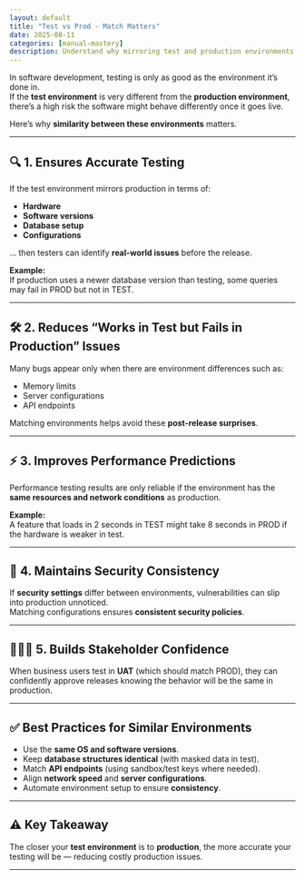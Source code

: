 ```yaml
---
layout: default
title: "Test vs Prod - Match Matters"
date: 2025-08-11
categories: [manual-mastery]
description: Understand why mirroring test and production environments is critical to ensuring flawless releases.
---
```


In software development, testing is only as good as the environment it’s done in.  
If the **test environment** is very different from the **production environment**, there’s a high risk the software might behave differently once it goes live.

Here’s why **similarity between these environments** matters. 

---

## 🔍 1. Ensures Accurate Testing
If the test environment mirrors production in terms of:
- **Hardware**
- **Software versions**
- **Database setup**
- **Configurations**

… then testers can identify **real-world issues** before the release.

**Example:**  
If production uses a newer database version than testing, some queries may fail in PROD but not in TEST.

---

## 🛠️ 2. Reduces “Works in Test but Fails in Production” Issues
Many bugs appear only when there are environment differences such as:
- Memory limits  
- Server configurations  
- API endpoints  

Matching environments helps avoid these **post-release surprises**.

---

## ⚡ 3. Improves Performance Predictions
Performance testing results are only reliable if the environment has the **same resources and network conditions** as production.

**Example:**  
A feature that loads in 2 seconds in TEST might take 8 seconds in PROD if the hardware is weaker in test.

---

## 🔐 4. Maintains Security Consistency
If **security settings** differ between environments, vulnerabilities can slip into production unnoticed.  
Matching configurations ensures **consistent security policies**.

---

## 🧑‍🤝‍🧑 5. Builds Stakeholder Confidence
When business users test in **UAT** (which should match PROD), they can confidently approve releases knowing the behavior will be the same in production.

---

## ✅ Best Practices for Similar Environments
- Use the **same OS and software versions**.  
- Keep **database structures identical** (with masked data in test).  
- Match **API endpoints** (using sandbox/test keys where needed).  
- Align **network speed** and **server configurations**.  
- Automate environment setup to ensure **consistency**.

---

## ⚠️ Key Takeaway
The closer your **test environment** is to **production**, the more accurate your testing will be — reducing costly production issues.

---

